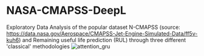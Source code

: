 # NASA-CMAPSS-DeepL
Exploratory Data Analysis of the popular dataset N-CMAPSS (source: https://data.nasa.gov/Aerospace/CMAPSS-Jet-Engine-Simulated-Data/ff5v-kuh6) and Remaining useful life prediction (RUL) through three different 'classical' methodologies
![attention_gru](https://github.com/Al-Moccardi/NASA-CMAPSS-DeepL/assets/150179413/ec29f82a-e830-45aa-b89b-3dd56fb70b33)

